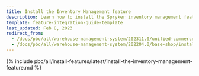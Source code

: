 ```yaml
---
title: Install the Inventory Management feature
description: Learn how to install the Spryker inventory management feature in to your Spryker based project.
template: feature-integration-guide-template
last_updated: Feb 8, 2023
redirect_from:
  - /docs/pbc/all/warehouse-management-system/202311.0/unified-commerce/install-and-upgrade/install-the-inventory-management-feature.html
  - /docs/pbc/all/warehouse-management-system/202204.0/base-shop/install-and-upgrade/install-features/install-the-inventory-management-feature.html
---
```


{% include pbc/all/install-features/latest/install-the-inventory-management-feature.md %} <!-- To edit, see /_includes/pbc/all/install-features/202311.0/install-the-inventory-management-feature.md -->
